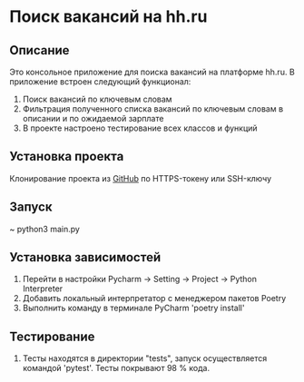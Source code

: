 # Поиск вакансий на hh.ru 

## Описание
Это консольное приложение для поиска вакансий на платформе hh.ru. В приложение встроен следующий функционал:
1. Поиск вакансий по ключевым словам
2. Фильтрация полученного списка вакансий по ключевым словам в описании и по ожидаемой зарплате
3. В проекте настроено тестирование всех классов и функций

## Установка проекта
Клонирование проекта из [GitHub](https://github.com/yolarus/search-for-vacancies-on-hh.ru) по HTTPS-токену или SSH-ключу

## Запуск
~ python3 main.py

## Установка зависимостей
1. Перейти в настройки Pycharm -> Setting -> Project -> Python Interpreter 
2. Добавить локальный интерпретатор с менеджером пакетов Poetry
3. Выполнить команду в терминале PyCharm 'poetry install'

## Тестирование
1. Тесты находятся в директории "tests", запуск осуществляется командой
'pytest'. Тесты покрывают 98 % кода. 